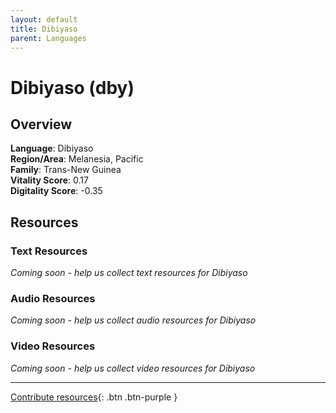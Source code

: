 ```yaml
---
layout: default
title: Dibiyaso
parent: Languages
---
```


# Dibiyaso (dby)

## Overview

**Language**: Dibiyaso  
**Region/Area**: Melanesia, Pacific  
**Family**: Trans-New Guinea  
**Vitality Score**: 0.17  
**Digitality Score**: -0.35  

## Resources

### Text Resources
*Coming soon - help us collect text resources for Dibiyaso*

### Audio Resources
*Coming soon - help us collect audio resources for Dibiyaso*

### Video Resources
*Coming soon - help us collect video resources for Dibiyaso*

---

[Contribute resources](https://fairtrain.github.io/){: .btn .btn-purple }

